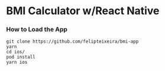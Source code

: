 # BMI Calculator w/React Native


### How to Load the App
```
git clone https://github.com/felipteixeira/bmi-app
yarn
cd ios/
pod install
yarn ios
```
